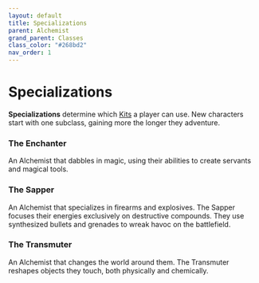 ```yaml
---
layout: default
title: Specializations
parent: Alchemist
grand_parent: Classes
class_color: "#268bd2"
nav_order: 1
---
```


# Specializations

**Specializations** determine which [Kits](kits.md) a player can use. New characters start with one subclass, gaining more the longer they adventure.

### <span style="color: {{ site.alchemist_color }}">The Enchanter</span>

An Alchemist that dabbles in magic, using their abilities to create servants and magical tools.

### <span style="color: {{ site.alchemist_color }}">The Sapper</span>

An Alchemist that specializes in firearms and explosives. The Sapper focuses their energies exclusively on destructive compounds. They use synthesized bullets and grenades to wreak havoc on the battlefield.

### <span style="color: {{ site.alchemist_color }}">The Transmuter</span>

An Alchemist that changes the world around them. The Transmuter reshapes objects they touch, both physically and chemically.
